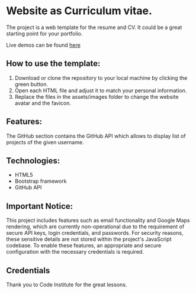 # Website as Curriculum vitae.

The project is a web template for the resume and CV. It could be a great starting point for your portfolio.

Live demos can be found [here](https://dejvoss.github.io/cs_UCD_resume/)

## How to use the template:

1. Download or clone the repository to your local machine by clicking the green button.
2. Open each HTML file and adjust it to match your personal information.
3. Replace the files in the assets/images folder to change the website avatar and the favicon.

## Features:

The GitHub section contains the GitHub API which allows to display list of projects of the given username.

## Technologies:

* HTML5
* Bootstrap framework
* GitHub API

## Important Notice:

This project includes features such as email functionality and Google Maps rendering, which are currently non-operational due to the requirement of secure API keys, login credentials, and passwords. For security reasons, these sensitive details are not stored within the project's JavaScript codebase. To enable these features, an appropriate and secure configuration with the necessary credentials is required.

## Credentials

Thank you to Code Institute for the great lessons.
